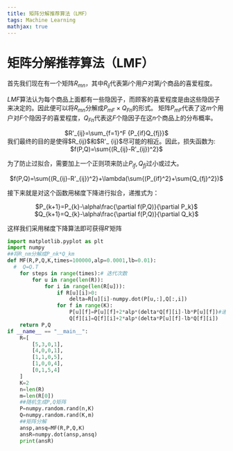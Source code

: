 ```yaml
---
title: 矩阵分解推荐算法（LMF）
tags: Machine Learning
mathjax: true
---
```

# 矩阵分解推荐算法（LMF）
<!---more--->
首先我们现在有一个矩阵$R_{mn}$，其中$R_{ij}$代表第$i$个用户对第$j$个商品的喜爱程度。

$LMF$算法认为每个商品上面都有一些隐因子，而顾客的喜爱程度是由这些隐因子来决定的。因此便可以将$R_{mn}$分解成$P_{mF} \times Q_{Fn}$的形式。
矩阵$P_{mF}$代表了这$m$个用户对$F$个隐因子的喜爱程度，$Q_{Fn}$代表这$F$个隐因子在这$n$个商品上的分布概率。
<center>$R'_{ij}=\sum_{f=1}^F {P_{if}Q_{fj}}$ </center>
我们最终的目的是使得$R_{ij}$和$R'_ {ij}$尽可能的相近。因此，损失函数为:
<center>$f(P,Q)=\sum{(R_{ij}-R'_{ij})^2}$ </center>

为了防止过拟合，需要加上一个正则项来防止$P_{if},Q_{fj}$过小或过大。

<center>$f(P,Q)=\sum{(R_{ij}-R'_{ij})^2}+\lambda(\sum{(P_{if}^2}+\sum{Q_{fj}^2})$ </center>

接下来就是对这个函数用梯度下降进行拟合，递推式为：
<center>$P_{k+1}=P_{k}-\alpha\frac{\partial f(P,Q)}{\partial P_k}$ </center>
<center>$Q_{k+1}=Q_{k}-\alpha\frac{\partial f(P,Q)}{\partial Q_k}$ </center>

这样我们采用梯度下降算法即可获得$R'$矩阵
```python
import matplotlib.pyplot as plt
import numpy
##将R_nm分解成P_nk*Q_km
def MF(R,P,Q,K,times=100000,alp=0.0001,lb=0.01):
  #  Q=Q.T
    for steps in range(times):# 迭代次数
        for u in range(len(R)):
            for i in range(len(R[u])):
                if R[u][i]>0:
                    delta=R[u][i]-numpy.dot(P[u,:],Q[:,i])
                for f in range(K):
                    P[u][f]=P[u][f]+2*alp*(delta*Q[f][i]-lb*P[u][f])#递推运算
                    Q[f][i]=Q[f][i]+2*alp*(delta*P[u][f]-lb*Q[f][i])
    return P,Q
if __name__ == "__main__":
    R=[
        [5,3,0,1],
        [4,0,0,1],
        [1,1,0,5],
        [1,0,0,4],
        [0,1,5,4]
    ]
    K=2
    n=len(R)
    m=len(R[0])
    ##随机生成P,Q矩阵
    P=numpy.random.rand(n,K)
    Q=numpy.random.rand(K,m)
    ##矩阵分解
    ansp,ansq=MF(R,P,Q,K)
    ansR=numpy.dot(ansp,ansq)
    print(ansR)
```